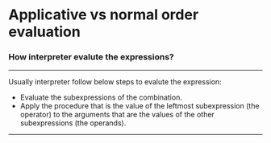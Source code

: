 # Applicative vs normal order evaluation

### How interpreter evalute the expressions?

---

Usually interpreter follow below steps to evalute the expression:

- Evaluate the subexpressions of the combination.
- Apply the procedure that is the value of the leftmost subexpression (the operator)
to the arguments that are the values of the other subexpressions (the operands).

---
